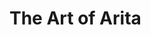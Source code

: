 # The Art of Arita
<!-- Лендинг для курсов повышения квалификации. -->
<!-- Демо [RoboSchool](http://sitdownpls.tmweb.ru/) -->
<!-- #### Сделано
- [X] Адаптив;
- [X] Бургер меню;
- [X] Слайдер;
- [X] Модальное окно и табы;
- [X] Форма обратной связи;

#### Локальный запуск
**Установка**
```bash
  git clone <this repo>
```
```bash
  npm i
  npm run dev
``` -->

<!-- ![](demo.png) -->

